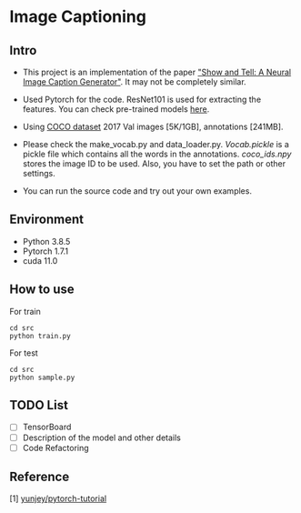 # Image Captioning

## Intro

- This project is an implementation of the paper ["Show and Tell: A Neural Image Caption Generator"](https://arxiv.org/abs/1411.4555). It may not be completely similar.

- Used Pytorch for the code. ResNet101 is used for extracting the features. You can check pre-trained models [here](https://github.com/pytorch/vision/tree/master/torchvision/models).

- Using [COCO dataset](https://cocodataset.org/#home) 2017 Val images [5K/1GB], annotations [241MB].

- Please check the make_vocab.py and data_loader.py. *Vocab.pickle* is a pickle file which contains all the words in the annotations. *coco_ids.npy* stores the image ID to be used. Also, you have to set the path or other settings.

- You can run the source code and try out your own examples. 

## Environment

- Python 3.8.5
- Pytorch 1.7.1
- cuda 11.0

## How to use
For train

```
cd src
python train.py
```

For test

```
cd src
python sample.py
```

## TODO List
- [ ] TensorBoard
- [ ] Description of the model and other details
- [ ] Code Refactoring

## Reference
[1] [yunjey/pytorch-tutorial](https://github.com/yunjey/pytorch-tutorial)

